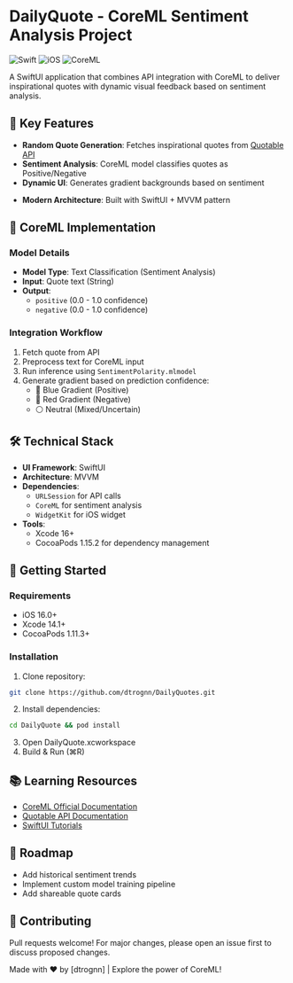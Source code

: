 # DailyQuote - CoreML Sentiment Analysis Project

![Swift](https://img.shields.io/badge/Swift-5.7+-orange?logo=swift)
![iOS](https://img.shields.io/badge/iOS-16%2B-blue?logo=apple)
![CoreML](https://img.shields.io/badge/CoreML-✓-green)

A SwiftUI application that combines API integration with CoreML to deliver inspirational quotes with dynamic visual feedback based on sentiment analysis.

## 🌟 Key Features
- **Random Quote Generation**: Fetches inspirational quotes from [Quotable API](https://quoteslate.vercel.app)
- **Sentiment Analysis**: CoreML model classifies quotes as Positive/Negative
- **Dynamic UI**: Generates gradient backgrounds based on sentiment
<!-- - **Widget Support**: iOS widget showing daily quote with sentiment colors -->
- **Modern Architecture**: Built with SwiftUI + MVVM pattern

## 🧠 CoreML Implementation
### Model Details
- **Model Type**: Text Classification (Sentiment Analysis)
- **Input**: Quote text (String)
- **Output**: 
  - `positive` (0.0 - 1.0 confidence)
  - `negative` (0.0 - 1.0 confidence)

### Integration Workflow
1. Fetch quote from API
2. Preprocess text for CoreML input
3. Run inference using `SentimentPolarity.mlmodel`
4. Generate gradient based on prediction confidence:
   - 🔵 Blue Gradient (Positive)
   - 🔴 Red Gradient (Negative)
   - ⚪ Neutral (Mixed/Uncertain)

## 🛠 Technical Stack
- **UI Framework**: SwiftUI
- **Architecture**: MVVM
- **Dependencies**:
  - `URLSession` for API calls
  - `CoreML` for sentiment analysis
  - `WidgetKit` for iOS widget
- **Tools**:
  - Xcode 16+
  - CocoaPods 1.15.2 for dependency management

## 🚀 Getting Started
### Requirements
- iOS 16.0+
- Xcode 14.1+
- CocoaPods 1.11.3+

### Installation
1. Clone repository:
```bash
git clone https://github.com/dtrognn/DailyQuotes.git
```
2. Install dependencies:
```bash
cd DailyQuote && pod install
```
3. Open DailyQuote.xcworkspace
4. Build & Run (⌘R)

## 📚 Learning Resources
- [CoreML Official Documentation](https://developer.apple.com/documentation/coreml)
- [Quotable API Documentation](https://quoteslate.vercel.app)
- [SwiftUI Tutorials](https://developer.apple.com/tutorials/swiftui)

## 🚧 Roadmap
- Add historical sentiment trends
- Implement custom model training pipeline
- Add shareable quote cards

## 🤝 Contributing
Pull requests welcome! For major changes, please open an issue first to discuss proposed changes.

Made with ❤️ by [dtrognn] | Explore the power of CoreML!